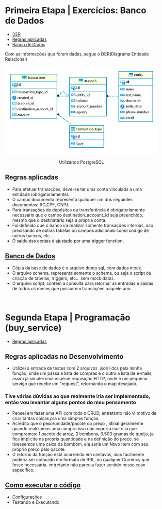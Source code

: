 # Primeira Etapa | Exercícios: Banco de Dados

<!--ts-->
   * [DER](#DER)
   * [Regras aplicadas](#regras-aplicadas)
   * [Banco de Dados](#banco-de-dados)
<!--te-->

Com as informações que foram dadas, segue o DER(Diagrama Entidade Relacional)

<img id="DER" src="./Primeira Etapa - Banco de Dados\Diagrama.png" alt="" />
<p align="center">
    Utilizando PostgreSQL
</p>

## Regras aplicadas 

* Para efetuar transações, deve-se ter uma conta vinculada a uma entidade (obrigatoriamente).
* O campo documento representa qualquer um dos seguintes documentos: RG,CPF, CNPJ.
* Para transações de depósitos ou transferência é obrigatoriamente necessário que o campo destination_account_id seja preenchido, mesmo que o destinatário seja a própria conta.
* Foi definido que o banco irá realizar somente transações internas, não precisando de outras tabelas ou campos adicionais como código de outros bancos, etc… 
* O saldo das contas é ajustado por uma trigger function.

## <a id="banco-de-dados" href="./Primeira Etapa - Banco de Dados\">Banco de Dados</a>

* Cópia da base de dados é o arquivo dump.sql, com dados mock. 
* O arquivo schema, representa somente o schema, ou seja o script de criação de tabelas, triggers, etc... sem mock datas.
* O arquivo script, contém a consulta para retornar as entradas e saídas 
de todos os meses que possuírem transações naquele ano. 

<br>

# Segunda Etapa | Programação (buy_service) 

* [Regras aplicadas](#regras-aplicadas-no-desenvolvimento)


## Regras aplicadas no Desenvolvimento

* Utilizei a entrada de testes com 2 arquivos .json lidos pela minha função, onde 
um passa a lista de compras e o outro a lista de e-mails, assim já simulei uma espécie requisição HTTP, onde é um pequeno serviço que recebe um "request", retornando o map desejado.

### Tive várias dúvidas ao que realmente iria ser implementado, então vou levantar alguns pontos do meu pensamento

* Pensei em fazer uma API com todo o CRUD, entretanto não vi motivo de criar tantas coisas pra uma simples função. 
* Acredito que o peso/unidade/pacote do preço , afinal geralmente quando realizamos uma compra isso não importa muito já que compramos: 1 pacote de arroz, 3 bombons, 0.500 gramas de queijo, ja fica implicito na propria quantidade e na definição do preço, se tivessemos uma caixa de bombom, ela seria um Novo Item com seu próprio preço pelo pacote.
* O retorno da função está ocorrendo em centavos, mas facilmente poderia ser colocado em formato de BRL, ou qualquer Currency que fosse necessária, entretanto não parecia fazer sentido nesse caso específico.

## <a id="banco-de-dados" href="./buy_service\README.md">Como executar o código</a>
 * Configurações
 * Testando e Executando